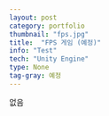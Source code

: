 ```yaml
---
layout: post
category: portfolio
thumbnail: "fps.jpg"
title:  "FPS 게임 (예정)"
info: "Test"
tech: "Unity Engine"
type: None
tag-gray: 예정
---
```

없음
